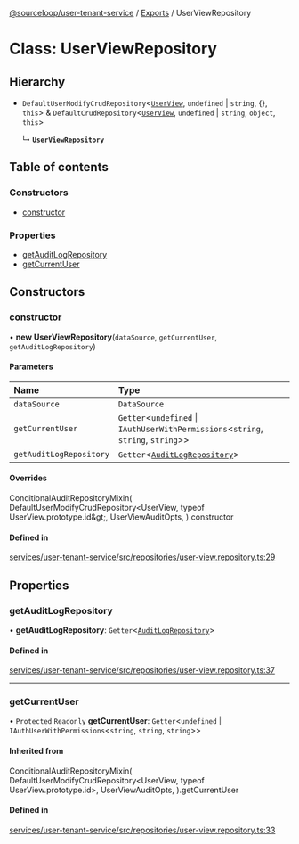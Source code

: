 [@sourceloop/user-tenant-service](../README.md) / [Exports](../modules.md) / UserViewRepository

# Class: UserViewRepository

## Hierarchy

- `DefaultUserModifyCrudRepository`<[`UserView`](UserView.md), `undefined` \| `string`, {}, `this`\> & `DefaultCrudRepository`<[`UserView`](UserView.md), `undefined` \| `string`, `object`, `this`\>

  ↳ **`UserViewRepository`**

## Table of contents

### Constructors

- [constructor](UserViewRepository.md#constructor)

### Properties

- [getAuditLogRepository](UserViewRepository.md#getauditlogrepository)
- [getCurrentUser](UserViewRepository.md#getcurrentuser)

## Constructors

### constructor

• **new UserViewRepository**(`dataSource`, `getCurrentUser`, `getAuditLogRepository`)

#### Parameters

| Name | Type |
| :------ | :------ |
| `dataSource` | `DataSource` |
| `getCurrentUser` | `Getter`<`undefined` \| `IAuthUserWithPermissions`<`string`, `string`, `string`\>\> |
| `getAuditLogRepository` | `Getter`<[`AuditLogRepository`](AuditLogRepository.md)\> |

#### Overrides

ConditionalAuditRepositoryMixin(
  DefaultUserModifyCrudRepository&lt;UserView, typeof UserView.prototype.id\&gt;,
  UserViewAuditOpts,
).constructor

#### Defined in

[services/user-tenant-service/src/repositories/user-view.repository.ts:29](https://github.com/sourcefuse/loopback4-microservice-catalog/blob/53060ad88/services/user-tenant-service/src/repositories/user-view.repository.ts#L29)

## Properties

### getAuditLogRepository

• **getAuditLogRepository**: `Getter`<[`AuditLogRepository`](AuditLogRepository.md)\>

#### Defined in

[services/user-tenant-service/src/repositories/user-view.repository.ts:37](https://github.com/sourcefuse/loopback4-microservice-catalog/blob/53060ad88/services/user-tenant-service/src/repositories/user-view.repository.ts#L37)

___

### getCurrentUser

• `Protected` `Readonly` **getCurrentUser**: `Getter`<`undefined` \| `IAuthUserWithPermissions`<`string`, `string`, `string`\>\>

#### Inherited from

ConditionalAuditRepositoryMixin(
  DefaultUserModifyCrudRepository<UserView, typeof UserView.prototype.id\>,
  UserViewAuditOpts,
).getCurrentUser

#### Defined in

[services/user-tenant-service/src/repositories/user-view.repository.ts:33](https://github.com/sourcefuse/loopback4-microservice-catalog/blob/53060ad88/services/user-tenant-service/src/repositories/user-view.repository.ts#L33)
